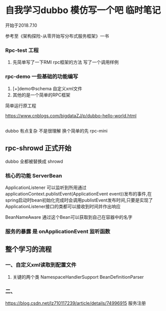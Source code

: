 # 自我学习dubbo 模仿写一个吧  临时笔记
开始于2018.7.10

参考至《架构探险-从零开始写分布式服务框架》一书

### Rpc-test 工程
1. 先简单写了一下RMI rpc框架的方法 写了一个调用样例

### rpc-demo 一些基础的功能编写
1. [+]demo中schema 自定义xml文件 
2. 其他的是一个简单的RPC框架



简单运行原工程

https://www.cnblogs.com/bigdataZJ/p/dubbo-hello-world.html

##
dubbo 有点复杂 不是很理解 换个简单的先
rpc-mini
## rpc-shrowd 正式开始 
dubbo 全都被替换成 shrowd

### 核心的功能 ServerBean
ApplicationListener
可以监听到所用通过applicationContext.publistEvent(ApplicationEvent event))发布的事件,在spring启动时bean初始化完成时会调用publistEvent发布时间,只要是实现了ApplicationListener接口的类都可以接收到时间并作出响应

BeanNameAware 通过这个Bean可以获取到自己在容器中的名字
### 服务的暴露 是 onApplicationEvent 监听函数


## 整个学习的流程
### 一、自定义xml读取到配置文件
1. 关键的两个类 NamespaceHandlerSupport BeanDefinitionParser

### 二、




https://blog.csdn.net/lz710117239/article/details/74996915 服务注册
